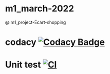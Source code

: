 # m1_march-2022
@ m1_project-Ecart-shopping



# codacy [![Codacy Badge](https://app.codacy.com/project/badge/Grade/df73c15ab843436fa9e58887dac4b894)](https://www.codacy.com/gh/pradeeppisini/m1_march-2022/dashboard?utm_source=github.com&amp;utm_medium=referral&amp;utm_content=pradeeppisini/m1_march-2022&amp;utm_campaign=Badge_Grade)

# Unit test [![CI](https://github.com/pradeeppisini/m1_march_Ecart-shopping/actions/workflows/blank.yml/badge.svg)](https://github.com/pradeeppisini/m1_march_Ecart-shopping/actions/workflows/blank.yml)
